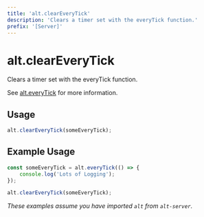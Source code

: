```yaml
---
title: 'alt.clearEveryTick'
description: 'Clears a timer set with the everyTick function.'
prefix: '[Server]'
---
```


# alt.clearEveryTick

Clears a timer set with the everyTick function. 

See [alt.everyTick](everyTick.md) for more information.

## Usage
```js
alt.clearEveryTick(someEveryTick);
```

## Example Usage

```js
const someEveryTick = alt.everyTick(() => {
    console.log('Lots of Logging');
});

alt.clearEveryTick(someEveryTick);
```

_These examples assume you have imported `alt` from `alt-server`._
